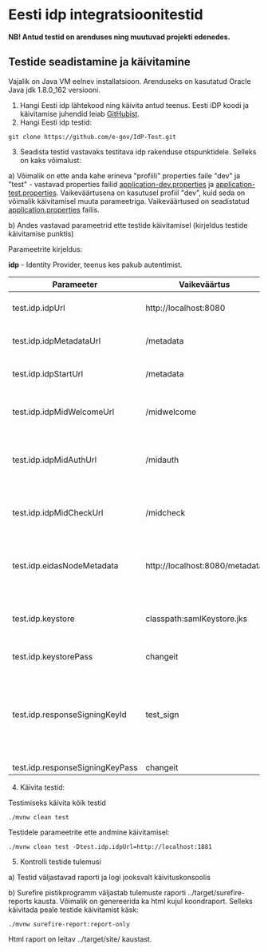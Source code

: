 # Eesti idp integratsioonitestid


**NB! Antud testid on arenduses ning  muutuvad projekti edenedes.**

## Testide seadistamine ja käivitamine

Vajalik on Java VM eelnev installatsioon. Arenduseks on kasutatud Oracle Java jdk 1.8.0_162 versiooni.

1. Hangi Eesti idp lähtekood ning käivita antud teenus. Eesti iDP koodi ja käivitamise juhendid leiab [GitHubist](https://github.com/e-gov/IdP).
2. Hangi Eesti idp testid:

 `git clone https://github.com/e-gov/IdP-Test.git`

3. Seadista testid vastavaks testitava idp rakenduse otspunktidele. Selleks on kaks võimalust:

a) Võimalik on ette anda kahe erineva "profiili" properties faile "dev" ja "test" - vastavad properties failid [application-dev.properties](https://github.com/e-gov/IdP-Test/blob/master/src/test/resources/application-dev.properties) ja [application-test.properties](https://github.com/e-gov/IdP-Test/blob/master/src/test/resources/application-test.properties). Vaikeväärtusena on kasutusel profiil "dev", kuid seda on võimalik käivitamisel muuta parameetriga. Vaikeväärtused on seadistatud [application.properties](https://github.com/e-gov/IdP-Test/blob/master/src/test/resources/application.properties) failis.

b) Andes vastavad parameetrid ette testide käivitamisel (kirjeldus testide käivitamise punktis)

Parameetrite kirjeldus:

**idp** - Identity Provider, teenus kes pakub autentimist.

| Parameeter | Vaikeväärtus | Kirjeldus |
|------------|--------------|-----------|
| test.idp.idpUrl | http://localhost:8080 | Testitava idp teenuse Url ja port. |
| test.idp.idpMetadataUrl | /metadata | Teenuse metaandmete otspunkt. |
| test.idp.idpStartUrl | /metadata | Teenuse metaandmete otspunkt. |
| test.idp.idpMidWelcomeUrl | /midwelcome | Teenuse mobiilID autentimise otspunkt. |
| test.idp.idpMidAuthUrl | /midauth | Teenuse mobiilID autentimise alustamise otspunkt. |
| test.idp.idpMidCheckUrl | /midcheck | Teenuse mobiilID autentimise staatuse kontrolli otspunkt. |
| test.idp.eidasNodeMetadata | http://localhost:8080/metadata | Liidestatud eIDAS Nodei URL, port ja metaandmete otspunkt |
| test.idp.keystore | classpath:samlKeystore.jks | Võtmehoidla asukoht testides kasutatavate võtmete hoidmiseks. |
| test.idp.keystorePass | changeit | Võtmehoidla parool. |
| test.idp.responseSigningKeyId | test_sign | Võtmehoidlas oleva võtme alias mida kasutatakse SAML vastuse allkirjastamiseks. eIDAS sõlme vastuse simuleerimiseks. |
| test.idp.responseSigningKeyPass | changeit | Võtme parool. |

4. Käivita testid:

Testimiseks käivita kõik testid

`./mvnw clean test`

Testidele parameetrite ette andmine käivitamisel:

`./mvnw clean test -Dtest.idp.idpUrl=http://localhost:1881`

5. Kontrolli testide tulemusi

a) Testid väljastavad raporti ja logi jooksvalt käivituskonsoolis

b) Surefire pistikprogramm väljastab tulemuste raporti ../target/surefire-reports kausta. Võimalik on genereerida ka html kujul koondraport. Selleks käivitada peale testide käivitamist käsk:

`./mvnw surefire-report:report-only`

Html raport on leitav ../target/site/ kaustast.
